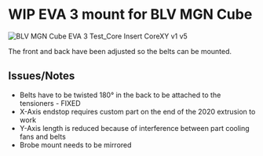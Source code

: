 # WIP EVA 3 mount for BLV MGN Cube

![BLV MGN Cube EVA 3 Test_Core Insert CoreXY v1 v5](https://user-images.githubusercontent.com/61649682/178140076-3555508e-bb32-424c-8449-10f2140c63f9.png)

The front and back have been adjusted so the belts can be mounted.

## Issues/Notes

- Belts have to be twisted 180° in the back to be attached to the tensioners - FIXED
- X-Axis endstop requires custom part on the end of the 2020 extrusion to work
- Y-Axis length is reduced because of interference between part cooling fans and belts
- Brobe mount needs to be mirrored 
